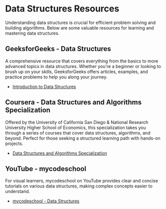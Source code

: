 # Data Structures Resources

Understanding data structures is crucial for efficient problem solving and building algorithms. Below are some valuable resources for learning and mastering data structures.

## GeeksforGeeks - Data Structures

A comprehensive resource that covers everything from the basics to more advanced topics in data structures. Whether you're a beginner or looking to brush up on your skills, GeeksforGeeks offers articles, examples, and practice problems to help you along your journey.

- [Introduction to Data Structures](https://www.geeksforgeeks.org/introduction-to-data-structures/)

## Coursera - Data Structures and Algorithms Specialization

Offered by the University of California San Diego & National Research University Higher School of Economics, this specialization takes you through a series of courses that cover data structures, algorithms, and beyond. Perfect for those seeking a structured learning path with hands-on projects.

- [Data Structures and Algorithms Specialization](https://www.coursera.org/specializations/data-structures-algorithms)

## YouTube - mycodeschool

For visual learners, mycodeschool on YouTube provides clear and concise tutorials on various data structures, making complex concepts easier to understand.

- [mycodeschool - Data Structures](https://www.youtube.com/watch?v=92S4zgXN17o)
